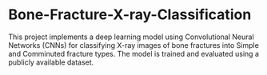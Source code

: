 # Bone-Fracture-X-ray-Classification
This project implements a deep learning model using Convolutional Neural Networks (CNNs) for classifying X-ray images of bone fractures into Simple and Comminuted fracture types. The model is trained and evaluated using a publicly available dataset.
